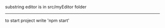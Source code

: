 substring editor is in src/myEditor folder

---------------------------------------------------

to start project write 'npm start' 
